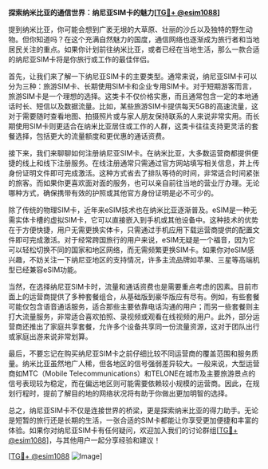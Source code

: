 **探索纳米比亚的通信世界：纳尼亚SIM卡的魅力[[TG💪+ @esim1088](https://t.me/s/esim1088)]**

提到纳米比亚，你可能会想到广袤无垠的大草原、壮丽的沙丘以及独特的野生动物。但你知道吗？在这个充满自然魅力的国度，通信网络也逐渐成为旅行者和当地居民关注的重点。如果你计划前往纳米比亚，或者已经在当地生活，那么一款合适的纳尼亚SIM卡将是你旅行或工作的最佳伴侣。

首先，让我们来了解一下纳尼亚SIM卡的主要类型。通常来说，纳尼亚SIM卡可以分为三种：旅游SIM卡、长期使用SIM卡和企业专用SIM卡。对于短期游客而言，旅游SIM卡是一个理想的选择。这类卡不仅价格实惠，而且通常包含一定的本地通话时长、短信以及数据流量。比如，某些旅游SIM卡提供每天5GB的高速流量，这对于需要随时查看地图、拍摄照片或与家人朋友保持联系的人来说非常实用。而长期使用SIM卡则更适合在纳米比亚居住或工作的人群，这类卡往往支持更灵活的套餐选择，包括更大的流量额度和更优惠的通话资费。

接下来，我们来聊聊如何注册纳尼亚SIM卡。在纳米比亚，大多数运营商都提供便捷的线上和线下注册服务。在线注册通常只需通过官方网站填写相关信息，并上传身份证明文件即可完成激活。这种方式省去了排队等待的时间，非常适合时间紧张的旅客。而如果你更喜欢面对面的服务，也可以亲自前往当地的营业厅办理。无论哪种方式，确保携带有效的护照或其他官方身份证明是必不可少的。

除了传统的物理SIM卡，近年来eSIM技术也在纳米比亚逐渐普及。eSIM是一种无需实体卡槽的虚拟SIM卡，它可以直接嵌入到手机或其他设备中。这种技术的优势在于方便快捷，用户无需更换实体卡，只需通过手机应用下载运营商提供的配置文件即可完成激活。对于经常跨国旅行的用户来说，eSIM无疑是一个福音，因为它可以轻松切换不同的国家和地区网络，而无需频繁更换SIM卡。如果你对eSIM感兴趣，不妨关注一下纳尼亚地区的支持情况，许多主流品牌如苹果、三星等高端机型已经兼容eSIM功能。

当然，在选择纳尼亚SIM卡时，流量和通话资费也是需要重点考虑的因素。目前市面上的运营商提供了多种套餐组合，从基础版到豪华版应有尽有。例如，有些套餐可能仅包含语音通话服务，适合那些主要依靠电话沟通的用户；而另一些套餐则主打大流量服务，非常适合喜欢拍照、录视频或观看在线视频的用户。此外，部分运营商还推出了家庭共享套餐，允许多个设备共享同一份流量资源，这对于团队出行或家庭出游来说非常划算。

最后，不要忘记在购买纳尼亚SIM卡之前仔细比较不同运营商的覆盖范围和服务质量。纳米比亚虽然地广人稀，但各地区的信号强弱差异较大。一般来说，大型运营商如MTC（Mobile Telecommunications）和TELONE在城市及主要旅游景点的信号表现较为稳定，而在偏远地区则可能需要依赖较小规模的运营商。因此，在规划行程时，提前了解目的地的网络状况将有助于你做出更加明智的选择。

总之，纳尼亚SIM卡不仅是连接世界的桥梁，更是探索纳米比亚的得力助手。无论是短暂的旅行还是长期的生活，一张合适的SIM卡都能让你享受更加便捷和丰富的体验。如果你对纳尼亚SIM卡有任何疑问，欢迎加入我们的讨论群组[[TG💪+ @esim1088](https://t.me/s/esim1088)]，与其他用户一起分享经验和建议！

[[TG💪+ @esim1088](https://t.me/s/esim1088) ![Image](https://i.postimg.cc/4NQfJmqS/Snipaste-2025-05-13-00-14-12.png)]
